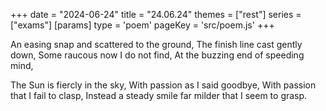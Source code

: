 +++
date = "2024-06-24"
title = "24.06.24"
themes = ["rest"]
series = ["exams"]
[params]
  type = 'poem'
  pageKey = 'src/poem.js'
+++

An easing snap and scattered to the ground,
The finish line cast gently down,
Some raucous now I do not find,
At the buzzing end of speeding mind,

The Sun is fiercly in the sky,
With passion as I said goodbye,
With passion that I fail to clasp,
Instead a steady smile far milder that I seem to grasp.
